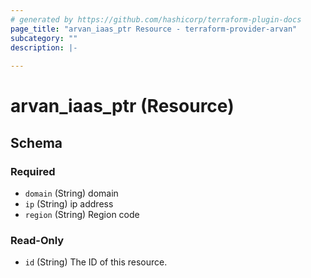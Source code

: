 ```yaml
---
# generated by https://github.com/hashicorp/terraform-plugin-docs
page_title: "arvan_iaas_ptr Resource - terraform-provider-arvan"
subcategory: ""
description: |-
  
---
```


# arvan_iaas_ptr (Resource)





<!-- schema generated by tfplugindocs -->
## Schema

### Required

- `domain` (String) domain
- `ip` (String) ip address
- `region` (String) Region code

### Read-Only

- `id` (String) The ID of this resource.


